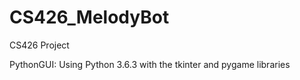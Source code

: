 # CS426_MelodyBot
CS426 Project

PythonGUI: Using Python 3.6.3 with the tkinter and pygame libraries
